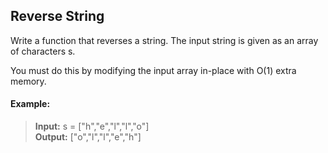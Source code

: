 ## Reverse String

Write a function that reverses a string. The input string is given as an array of characters s.

You must do this by modifying the input array in-place with O(1) extra memory.

#### Example:
> **Input:** s = ["h","e","l","l","o"]<br>
> **Output:** ["o","l","l","e","h"]